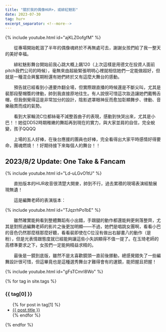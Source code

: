 ```yaml
---
title: "關於我的偶像HUR+，或緋紅魅影"
date: 2023-07-30
tag: hur+
excerpt_separator: <!--more-->
---
```


{% include youtube.html id="ajKLZ0ofgfM" %}

>>

　　從專場開始乾涸了半年的偶像魂終於不再無處可去，謝謝女孩們給了我一整天的美好幸福。

  <!--more-->

　　緋紅魅影舞台開始前我心跳大概上飆120（上次這樣是用德文在投資人面前pitch我們公司的時候），毫無來由超級緊張明明心裡就相信她們一定能做超好，但就是一種混合興奮期盼還有她們終於又有這麼大舞台的感動。

　　預告就已經看到小連要炸翻全場，但實際跟直播的時候還是不斷尖叫，尤其是裴那段壓帽簷的律動，帥到我直接原地往生。有人說很可惜這次妝造讓她們戴鴨舌帽，但我倒覺得這是非常加分的設計，陰影遮罩眼神反而愈加彰顯舞步、律動、音樂融貫而成的氣勢。

　　看到大家輪流C位都絲毫不減整首曲子的表現，感動到快哭出來，尤其是小巴！！她從DD52時期稚嫩的舞蹈再到現在的實力，與大家並肩的自信，完全蛻變，孩子QQQQ

　　上場的五人好棒，在後台應援的團員也好棒，完全看得出大家平時感情好得要命，團魂燃燒！！好期待接下來每個人的舞台！！


## 2023/8/2 Update: One Take & Fancam

{% include youtube.html id="Ld-uLGvO1tU" %}

　　直拍版本的HUR收音很清楚大開麥，帥到不行，過去累積的現場表演經驗展現無遺！

　　這是編舞老師的表演版本：

{% include youtube.html id="TJqzrhPo1bE" %}

　　雖然確實能夠看到整體舞蹈有小出錯，手跟腿的動作都還能夠更俐落整齊，尤其是對照過編舞老師的影片之後更加明顯——不過，她們是唱跳女團啊，看看小巴的音色仍然那麼穩那麼好聽，看看裴即使在C位沒有做出右腳畫八的動作（是粉），但是光表情跟態度就已經能夠讓這些小失誤顯得不值一提了。在玉琦老師的高標準要求之下，女孩們一定能夠精益求精的。

　　最後是一鏡到底版，雖然不是太喜歡鏡頭一直前後挪動，總感覺錯失了一些編舞設計很可惜，但這畢竟也是這種選秀舞台才難得會有的運鏡，能把握且把握！

{% include youtube.html id="gFsTCmrI8Wo" %}


>>

{% for tag in site.tags %}
  <h3>{{ tag[0] }}</h3>
  <ul>
    {% for post in tag[1] %}
      <li><a href="{{ post.url | relative_url}}">{{ post.title }}</a></li>
    {% endfor %}
  </ul>
{% endfor %}
